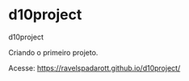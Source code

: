 # d10project
 d10project



Criando o primeiro projeto.

Acesse: https://ravelspadarott.github.io/d10project/